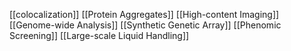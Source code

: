 [[colocalization]]
[[Protein Aggregates]]
[[High-content Imaging]]
[[Genome-wide Analysis]]
[[Synthetic Genetic Array]]
[[Phenomic Screening]]
[[Large-scale Liquid Handling]]

